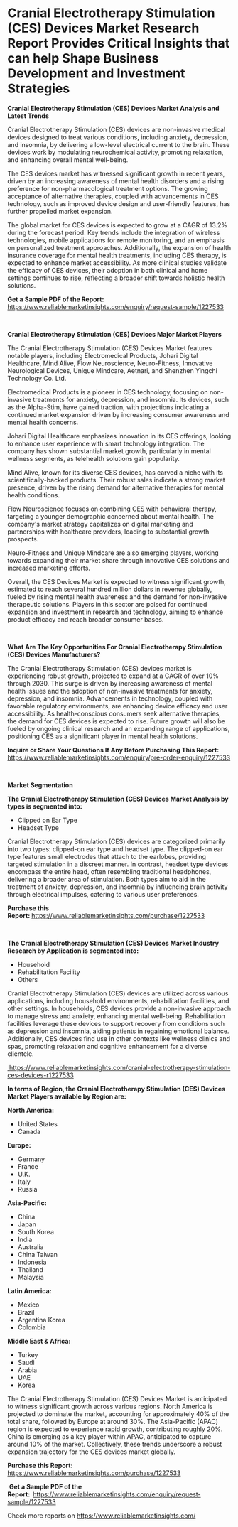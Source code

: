 <p><h1>Cranial Electrotherapy Stimulation (CES) Devices Market Research Report Provides Critical Insights that can help Shape Business Development and Investment Strategies</h1></p><p><strong>Cranial Electrotherapy Stimulation (CES) Devices Market Analysis and Latest Trends</strong></p>
<p><p>Cranial Electrotherapy Stimulation (CES) devices are non-invasive medical devices designed to treat various conditions, including anxiety, depression, and insomnia, by delivering a low-level electrical current to the brain. These devices work by modulating neurochemical activity, promoting relaxation, and enhancing overall mental well-being. </p><p>The CES devices market has witnessed significant growth in recent years, driven by an increasing awareness of mental health disorders and a rising preference for non-pharmacological treatment options. The growing acceptance of alternative therapies, coupled with advancements in CES technology, such as improved device design and user-friendly features, has further propelled market expansion. </p><p>The global market for CES devices is expected to grow at a CAGR of 13.2% during the forecast period. Key trends include the integration of wireless technologies, mobile applications for remote monitoring, and an emphasis on personalized treatment approaches. Additionally, the expansion of health insurance coverage for mental health treatments, including CES therapy, is expected to enhance market accessibility. As more clinical studies validate the efficacy of CES devices, their adoption in both clinical and home settings continues to rise, reflecting a broader shift towards holistic health solutions.</p></p>
<p><strong>Get a Sample PDF of the Report:&nbsp;</strong> <a href="https://www.reliablemarketinsights.com/enquiry/request-sample/1227533?utm_campaign=2483&utm_medium=2&utm_source=Github&utm_content=ia&utm_term=05032025&utm_id=cranial-electrotherapy-stimulation-ces-devices">https://www.reliablemarketinsights.com/enquiry/request-sample/1227533</a></p>
<p>&nbsp;</p>
<p><strong>Cranial Electrotherapy Stimulation (CES) Devices Major Market Players</strong></p>
<p><p>The Cranial Electrotherapy Stimulation (CES) Devices Market features notable players, including Electromedical Products, Johari Digital Healthcare, Mind Alive, Flow Neuroscience, Neuro-Fitness, Innovative Neurological Devices, Unique Mindcare, Aetnari, and Shenzhen Yingchi Technology Co. Ltd. </p><p>Electromedical Products is a pioneer in CES technology, focusing on non-invasive treatments for anxiety, depression, and insomnia. Its devices, such as the Alpha-Stim, have gained traction, with projections indicating a continued market expansion driven by increasing consumer awareness and mental health concerns.</p><p>Johari Digital Healthcare emphasizes innovation in its CES offerings, looking to enhance user experience with smart technology integration. The company has shown substantial market growth, particularly in mental wellness segments, as telehealth solutions gain popularity.</p><p>Mind Alive, known for its diverse CES devices, has carved a niche with its scientifically-backed products. Their robust sales indicate a strong market presence, driven by the rising demand for alternative therapies for mental health conditions.</p><p>Flow Neuroscience focuses on combining CES with behavioral therapy, targeting a younger demographic concerned about mental health. The company's market strategy capitalizes on digital marketing and partnerships with healthcare providers, leading to substantial growth prospects.</p><p>Neuro-Fitness and Unique Mindcare are also emerging players, working towards expanding their market share through innovative CES solutions and increased marketing efforts.</p><p>Overall, the CES Devices Market is expected to witness significant growth, estimated to reach several hundred million dollars in revenue globally, fueled by rising mental health awareness and the demand for non-invasive therapeutic solutions. Players in this sector are poised for continued expansion and investment in research and technology, aiming to enhance product efficacy and reach broader consumer bases.</p></p>
<p>&nbsp;</p>
<p><strong>What Are The Key Opportunities For Cranial Electrotherapy Stimulation (CES) Devices Manufacturers?</strong></p>
<p><p>The Cranial Electrotherapy Stimulation (CES) devices market is experiencing robust growth, projected to expand at a CAGR of over 10% through 2030. This surge is driven by increasing awareness of mental health issues and the adoption of non-invasive treatments for anxiety, depression, and insomnia. Advancements in technology, coupled with favorable regulatory environments, are enhancing device efficacy and user accessibility. As health-conscious consumers seek alternative therapies, the demand for CES devices is expected to rise. Future growth will also be fueled by ongoing clinical research and an expanding range of applications, positioning CES as a significant player in mental health solutions.</p></p>
<p><strong>Inquire or Share Your Questions If Any Before Purchasing This Report:</strong> <a href="https://www.reliablemarketinsights.com/enquiry/pre-order-enquiry/1227533?utm_campaign=2483&utm_medium=2&utm_source=Github&utm_content=ia&utm_term=05032025&utm_id=cranial-electrotherapy-stimulation-ces-devices">https://www.reliablemarketinsights.com/enquiry/pre-order-enquiry/1227533</a></p>
<p>&nbsp;</p>
<p><strong>Market Segmentation</strong></p>
<p><strong>The Cranial Electrotherapy Stimulation (CES) Devices Market Analysis by types is segmented into:</strong></p>
<p><ul><li>Clipped on Ear Type</li><li>Headset Type</li></ul></p>
<p><p>Cranial Electrotherapy Stimulation (CES) devices are categorized primarily into two types: clipped-on ear type and headset type. The clipped-on ear type features small electrodes that attach to the earlobes, providing targeted stimulation in a discreet manner. In contrast, headset type devices encompass the entire head, often resembling traditional headphones, delivering a broader area of stimulation. Both types aim to aid in the treatment of anxiety, depression, and insomnia by influencing brain activity through electrical impulses, catering to various user preferences.</p></p>
<p><strong>Purchase this Report:&nbsp;</strong><a href="https://www.reliablemarketinsights.com/purchase/1227533?utm_campaign=2483&utm_medium=2&utm_source=Github&utm_content=ia&utm_term=05032025&utm_id=cranial-electrotherapy-stimulation-ces-devices">https://www.reliablemarketinsights.com/purchase/1227533</a></p>
<p>&nbsp;</p>
<p><strong>The Cranial Electrotherapy Stimulation (CES) Devices Market Industry Research by Application is segmented into:</strong></p>
<p><ul><li>Household</li><li>Rehabilitation Facility</li><li>Others</li></ul></p>
<p><p>Cranial Electrotherapy Stimulation (CES) devices are utilized across various applications, including household environments, rehabilitation facilities, and other settings. In households, CES devices provide a non-invasive approach to manage stress and anxiety, enhancing mental well-being. Rehabilitation facilities leverage these devices to support recovery from conditions such as depression and insomnia, aiding patients in regaining emotional balance. Additionally, CES devices find use in other contexts like wellness clinics and spas, promoting relaxation and cognitive enhancement for a diverse clientele.</p></p>
<p><a href="https://www.reliablemarketinsights.com/cranial-electrotherapy-stimulation-ces-devices-r1227533?utm_campaign=2483&utm_medium=2&utm_source=Github&utm_content=ia&utm_term=05032025&utm_id=cranial-electrotherapy-stimulation-ces-devices">&nbsp;https://www.reliablemarketinsights.com/cranial-electrotherapy-stimulation-ces-devices-r1227533</a></p>
<p><strong>In terms of Region, the Cranial Electrotherapy Stimulation (CES) Devices Market Players available by Region are:</strong></p>
<p>
    <p> <strong> North America: </strong>
        <ul>
            <li>United States</li>
            <li>Canada</li>
        </ul>
        </p> 
    <p> <strong> Europe: </strong>
        <ul>
            <li>Germany</li>
            <li>France</li>
            <li>U.K.</li>
            <li>Italy</li>
            <li>Russia</li>
        </ul>
        </p> 
    <p> <strong> Asia-Pacific: </strong>
        <ul>
            <li>China</li>
            <li>Japan</li>
            <li>South Korea</li>
            <li>India</li>
            <li>Australia</li>
            <li>China Taiwan</li>
            <li>Indonesia</li>
            <li>Thailand</li>
            <li>Malaysia</li>
        </ul>
        </p> 
    <p> <strong> Latin America: </strong>
        <ul>
            <li>Mexico</li>
            <li>Brazil</li>
            <li>Argentina Korea</li>
            <li>Colombia</li>
        </ul>
        </p> 
    <p> <strong> Middle East & Africa: </strong>
        <ul>
            <li>Turkey</li>
            <li>Saudi</li>
            <li>Arabia</li>
            <li>UAE</li>
            <li>Korea</li>
        </ul>
    </p>
    </p>
<p><p>The Cranial Electrotherapy Stimulation (CES) Devices Market is anticipated to witness significant growth across various regions. North America is projected to dominate the market, accounting for approximately 40% of the total share, followed by Europe at around 30%. The Asia-Pacific (APAC) region is expected to experience rapid growth, contributing roughly 20%. China is emerging as a key player within APAC, anticipated to capture around 10% of the market. Collectively, these trends underscore a robust expansion trajectory for the CES devices market globally.</p></p>
<p><strong>Purchase this Report: </strong><a href="https://www.reliablemarketinsights.com/purchase/1227533?utm_campaign=2483&utm_medium=2&utm_source=Github&utm_content=ia&utm_term=05032025&utm_id=cranial-electrotherapy-stimulation-ces-devices">https://www.reliablemarketinsights.com/purchase/1227533</a></p>
<p>&nbsp;<strong>Get a Sample PDF of the Report:&nbsp;&nbsp;</strong><a href="https://www.reliablemarketinsights.com/enquiry/request-sample/1227533?utm_campaign=2483&utm_medium=2&utm_source=Github&utm_content=ia&utm_term=05032025&utm_id=cranial-electrotherapy-stimulation-ces-devices">https://www.reliablemarketinsights.com/enquiry/request-sample/1227533</a></p>
<p><strong></strong></p>
<p>Check more reports on <a href="https://www.reliablemarketinsights.com/?utm_campaign=2483&utm_medium=2&utm_source=Github&utm_content=ia&utm_term=05032025&utm_id=cranial-electrotherapy-stimulation-ces-devices">https://www.reliablemarketinsights.com/</a></p>